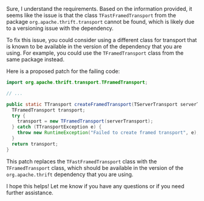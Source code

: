 Sure, I understand the requirements. Based on the information provided, it seems like the issue is that the class `TFastFramedTransport` from the package `org.apache.thrift.transport` cannot be found, which is likely due to a versioning issue with the dependency.

To fix this issue, you could consider using a different class for transport that is known to be available in the version of the dependency that you are using. For example, you could use the `TFramedTransport` class from the same package instead.

Here is a proposed patch for the failing code:

```java
import org.apache.thrift.transport.TFramedTransport;

// ...

public static TTransport createFramedTransport(TServerTransport serverTransport) {
  TFramedTransport transport;
  try {
    transport = new TFramedTransport(serverTransport);
  } catch (TTransportException e) {
    throw new RuntimeException("Failed to create framed transport", e);
  }
  return transport;
}
```

This patch replaces the `TFastFramedTransport` class with the `TFramedTransport` class, which should be available in the version of the `org.apache.thrift` dependency that you are using.

I hope this helps! Let me know if you have any questions or if you need further assistance.